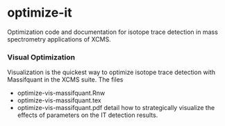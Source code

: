 optimize-it
===========
Optimization code and documentation for isotope trace detection in mass spectrometry applications of XCMS.  
### Visual Optimization
Visualization is the quickest way to optimize isotope trace detection with Massifquant in the XCMS suite. The files 
  * optimize-vis-massifquant.Rnw 
  * optimize-vis-massifquant.tex
  * optimize-vis-massifquant.pdf
  detail how to strategically visualize the effects of parameters on the IT detection results.

